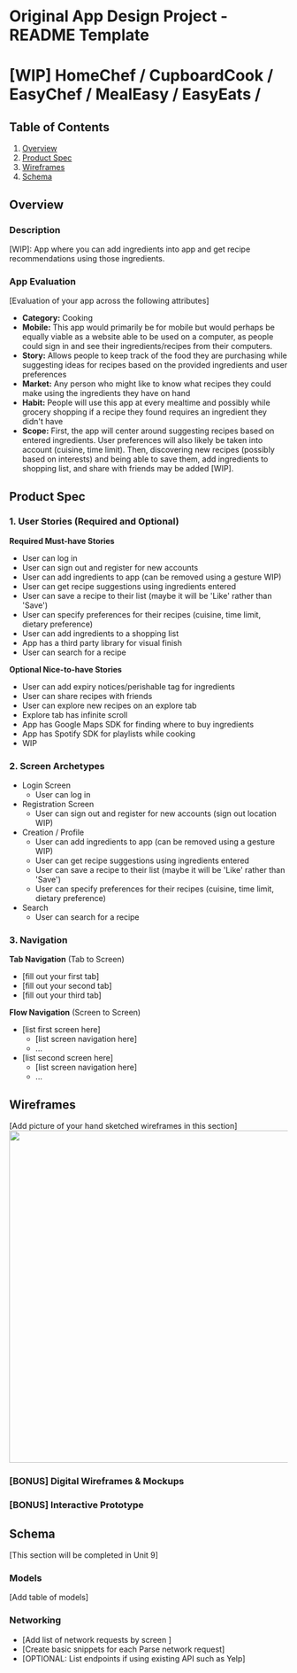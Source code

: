 Original App Design Project - README Template
===

# [WIP] HomeChef / CupboardCook / EasyChef / MealEasy / EasyEats / 

## Table of Contents
1. [Overview](#Overview)
1. [Product Spec](#Product-Spec)
1. [Wireframes](#Wireframes)
2. [Schema](#Schema)

## Overview
### Description
[WIP]: App where you can add ingredients into app and get recipe recommendations using those ingredients.

### App Evaluation
[Evaluation of your app across the following attributes]
- **Category:** Cooking
- **Mobile:** This app would primarily be for mobile but would perhaps be equally viable as a website able to be used on a computer, as people could sign in and see their ingredients/recipes from their computers.
- **Story:** Allows people to keep track of the food they are purchasing while suggesting ideas for recipes based on the provided ingredients and user preferences
- **Market:** Any person who might like to know what recipes they could make using the ingredients they have on hand
- **Habit:** People will use this app at every mealtime and possibly while grocery shopping if a recipe they found requires an ingredient they didn't have
- **Scope:** First, the app will center around suggesting recipes based on entered ingredients. User preferences will also likely be taken into account (cuisine, time limit). Then, discovering new recipes (possibly based on interests) and being able to save them, add ingredients to shopping list, and share with friends may be added [WIP].

## Product Spec

### 1. User Stories (Required and Optional)

**Required Must-have Stories**

* User can log in
* User can sign out and register for new accounts
* User can add ingredients to app (can be removed using a gesture WIP)
* User can get recipe suggestions using ingredients entered
* User can save a recipe to their list (maybe it will be 'Like' rather than 'Save')
* User can specify preferences for their recipes (cuisine, time limit, dietary preference)
* User can add ingredients to a shopping list
* App has a third party library for visual finish
* User can search for a recipe

**Optional Nice-to-have Stories**

* User can add expiry notices/perishable tag for ingredients
* User can share recipes with friends
* User can explore new recipes on an explore tab
* Explore tab has infinite scroll
* App has Google Maps SDK for finding where to buy ingredients
* App has Spotify SDK for playlists while cooking
* WIP

### 2. Screen Archetypes

* Login Screen
   * User can log in
* Registration Screen
   * User can sign out and register for new accounts (sign out location WIP)
* Creation / Profile
   * User can add ingredients to app (can be removed using a gesture WIP)
   * User can get recipe suggestions using ingredients entered
   * User can save a recipe to their list (maybe it will be 'Like' rather than 'Save')
   * User can specify preferences for their recipes (cuisine, time limit, dietary preference)
* Search
   * User can search for a recipe


### 3. Navigation

**Tab Navigation** (Tab to Screen)

* [fill out your first tab]
* [fill out your second tab]
* [fill out your third tab]

**Flow Navigation** (Screen to Screen)

* [list first screen here]
   * [list screen navigation here]
   * ...
* [list second screen here]
   * [list screen navigation here]
   * ...

## Wireframes
[Add picture of your hand sketched wireframes in this section]
<img src="YOUR_WIREFRAME_IMAGE_URL" width=600>

### [BONUS] Digital Wireframes & Mockups

### [BONUS] Interactive Prototype

## Schema 
[This section will be completed in Unit 9]
### Models
[Add table of models]
### Networking
- [Add list of network requests by screen ]
- [Create basic snippets for each Parse network request]
- [OPTIONAL: List endpoints if using existing API such as Yelp]
